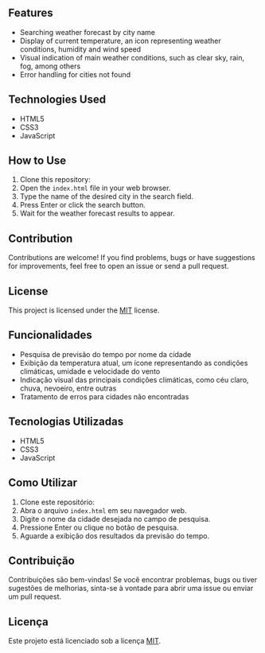## Features

- Searching weather forecast by city name
- Display of current temperature, an icon representing weather conditions, humidity and wind speed
- Visual indication of main weather conditions, such as clear sky, rain, fog, among others
- Error handling for cities not found

## Technologies Used

- HTML5
- CSS3
- JavaScript

## How to Use

1. Clone this repository:
2. Open the `index.html` file in your web browser.
3. Type the name of the desired city in the search field.
4. Press Enter or click the search button.
5. Wait for the weather forecast results to appear.

## Contribution

Contributions are welcome! If you find problems, bugs or have suggestions for improvements, feel free to open an issue or send a pull request.

## License

This project is licensed under the [MIT](https://opensource.org/licenses/MIT) license.

## Funcionalidades

- Pesquisa de previsão do tempo por nome da cidade
- Exibição da temperatura atual, um ícone representando as condições climáticas, umidade e velocidade do vento
- Indicação visual das principais condições climáticas, como céu claro, chuva, nevoeiro, entre outras
- Tratamento de erros para cidades não encontradas

## Tecnologias Utilizadas

- HTML5
- CSS3
- JavaScript

## Como Utilizar

1. Clone este repositório:
2. Abra o arquivo `index.html` em seu navegador web.
3. Digite o nome da cidade desejada no campo de pesquisa.
4. Pressione Enter ou clique no botão de pesquisa.
5. Aguarde a exibição dos resultados da previsão do tempo.

## Contribuição

Contribuições são bem-vindas! Se você encontrar problemas, bugs ou tiver sugestões de melhorias, sinta-se à vontade para abrir uma issue ou enviar um pull request.

## Licença

Este projeto está licenciado sob a licença [MIT](https://opensource.org/licenses/MIT).





